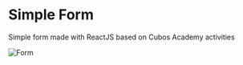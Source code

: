 # Simple Form

Simple form made with ReactJS based on Cubos Academy activities

![Form](https://i.imgur.com/LbfJTL1.png)